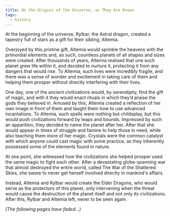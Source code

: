 ```yaml
---
title: On the Origins of the Universe, as They Are Known
tags:
  - history
---
```


At the beginning of the universe, Rylbar, the Astral dragon, created a tapestry full of stars as a gift for their sibling, Altemia.

Overjoyed by this pristine gift, Altemia would sprinkle the heavens with the primordial elements and, as such, countless planets of all shapes and sizes were created. After thousands of years, Altemia realised that one such planet grew life within it, and decided to nurture it, protecting it from any dangers that would rise. To Altemia, such lives were incredibly fragile, and there was a sense of wonder and excitement in taking care of them and helping them prosper without directly interfering with their lives.

One day, one of the ancient civilizations would, by serendipity, find the gift of magic, and with it they would enact rituals in which they’d praise the gods they believed in. Amused by this, Altemia created a reflection of her own image in front of them and taught them how to use advanced incantations. To Altemia, such spells were nothing but childsplay, but this would push civilizations forward by leaps and bounds. Impressed by such an apparition, they decided to name the planet after her. After that she would appear in times of struggle and famine to help those in need, while also teaching them more of her magic. Crystals were the common catalyst with which anyone could cast magic with some practice, as they inherently possessed some of the elements found in nature.

At one point, she witnessed how the civilizations she helped prosper used the same magic to fight each other. After a devastating globe-spanning war that almost destroyed the entire world, called The War of the Shattered Skies, she swore to never get herself involved directly in mankind's affairs.

Instead, Altemia and Rylbar would create the Elder Dragons, who would serve as the protectors of this planet, only intervening when the threat would cause the destruction of the planet itself and not only its civilizations. After this, Rylbar and Altemia left, never to be seen again.

_(The following pages have faded...)_
